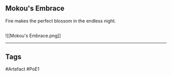 ## Mokou's Embrace
Fire makes the perfect blossom in the endless night.
##
![[Mokou's Embrace.png]]

---
## Tags
#Artefact
#PoE1